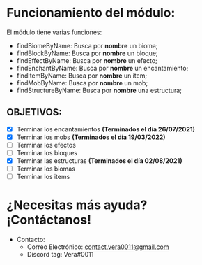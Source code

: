 # Funcionamiento del módulo:
El módulo tiene varias funciones:

- findBiomeByName: Busca por **nombre** un bioma;
- findBlockByName: Busca por **nombre** un bloque;
- findEffectByName: Busca por **nombre** un efecto;
- findEnchantByName: Busca por **nombre** un encantamiento;
- findItemByName: Busca por **nombre** un item;
- findMobByName: Busca por **nombre** un mob;
- findStructureByName: Busca por **nombre** una estructura;

## **OBJETIVOS:**
- [x] Terminar los encantamientos **(Terminados el día 26/07/2021)**
- [x] Terminar los mobs **(Terminados el día 19/03/2022)**
- [ ] Terminar los efectos
- [ ] Terminar los bloques
- [x] Terminar las estructuras **(Terminados el día 02/08/2021)**
- [ ] Terminar los biomas
- [ ] Terminar los items

# ¿Necesitas más ayuda? ¡Contáctanos!
- Contacto:
  - Correo Electrónico: contact.vera0011@gmail.com
  - Discord tag: Vera#0011